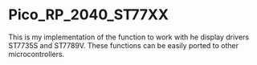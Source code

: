 # Pico_RP_2040_ST77XX
This is my implementation of the function to work with he display drivers ST7735S and ST7789V. These functions can be easily ported to other microcontrollers.
